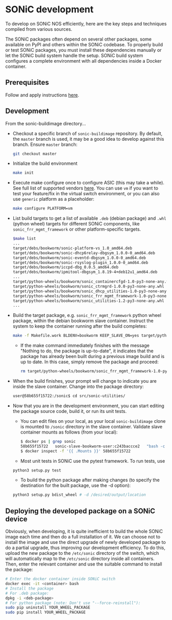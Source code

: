 # SONiC development

To develop on SONiC NOS efficiently, here are the key steps and techniques compiled from various sources.

The SONiC packages often depend on several other packages, some available on PyPI and others within the SONiC codebase.
To properly build or test SONiC packages, you must install these dependencies manually or let the SONiC build system
handle the setup. SONiC build system configures a complete environment with all dependencies inside a Docker container.

## Prerequisites

Follow and apply instructions [here](Build.md#prerequisites).

## Development

From the sonic-buildimage directory...

- Checkout a specific branch of `sonic-buildimage` repository. By default, the `master` branch is used, it may be a good idea to
  develop against this branch. Ensure `master` branch:
  ```bash
  git checkout master
  ```
- Initialize the build environment
  ```bash
  make init
  ```
- Execute make configure once to configure ASIC (this may take a while). See full list of supported vendors [here](https://github.com/sonic-net/sonic-buildimage?tab=readme-ov-file#usage).
  You can use `vm` if you want to test your feature/fix in the virtual switch environment, or you can also use `generic`
  platform as a placeholder:
  ```bash
  make configure PLATFORM=vm
  ```
- List build targets to get a list of available `.deb` (debian package) and `.whl` (python wheel) targets
  for different SONiC components, like `sonic_frr_mgmt_framework` or other platform-specific targets.
  ```bash
  $make list
  ...
  target/debs/bookworm/sonic-platform-vs_1.0_amd64.deb
  target/debs/bookworm/sonic-dhcp6relay-dbgsym_1.0.0-0_amd64.deb
  target/debs/bookworm/sonic-eventd-dbgsym_1.0.0-0_amd64.deb
  target/debs/bookworm/sonic-rsyslog-plugin_1.0.0-0_amd64.deb
  target/debs/bookworm/iccpd-dbg_0.0.5_amd64.deb
  target/debs/bookworm/ipmitool-dbgsym_1.8.19-4+deb12u1_amd64.deb
  ...
  target/python-wheels/bookworm/sonic_containercfgd-1.0-py3-none-any.whl
  target/python-wheels/bookworm/sonic_ctrmgrd-1.0.0-py3-none-any.whl
  target/python-wheels/bookworm/sonic_dhcp_utilities-1.0-py3-none-any.whl
  target/python-wheels/bookworm/sonic_frr_mgmt_framework-1.0-py3-none-any.whl
  target/python-wheels/bookworm/sonic_utilities-1.2-py3-none-any.whl
  ...
  ```

- Build the target package, e.g. `sonic_frr_mgmt_framework` python wheel package, within the debian bookworm slave container.
  Instruct the system to keep the container running after the build completes:
  ```bash
  make -f Makefile.work BLDENV=bookworm KEEP_SLAVE_ON=yes target/python-wheels/bookworm/sonic_frr_mgmt_framework-1.0-py3-none-any.whl
  ```
  - If the make command immediately finishes with the message "Nothing to do, the package is up-to-date", it indicates
    that the package has already been built during a previous image build and is up to date. In this case, simply remove
    the package and proceed:
    ```bash
    rm target/python-wheels/bookworm/sonic_frr_mgmt_framework-1.0-py3-none-any.whl
    ```
- When the build finishes, your prompt will change to indicate you are inside the slave container. Change into the package directory:
  ```bash
  user@58b655f15722:/sonic$ cd src/sonic-utilities/
  ```
- Now that you are in the development environment, you can start editing the package source code, build it, or run its unit
  tests. 
  - You can edit files on your local, as your local `sonic-buildimage` clone is mounted to `/sonic` directory in the
    slave container. Validate slave container mounts as follows (from your local): 
    ```bash
    $ docker ps | grep sonic
    58b655f15722   sonic-slave-bookworm-user:c243baccce2   "bash -c 'make -f sl…"   7 minutes ago   Up 7 minutes       22/tcp    peaceful_darwin
    $ docker inspect -f '{{ .Mounts }}' 58b655f15722
    ```
  - Most unit tests in SONiC use the pytest framework. To run tests, use
  ```bash
  python3 setup.py test
  ```  
  - To build the python package after making changes (to specify the destination for the built package, use the -d option):
  ```bash
  python3 setup.py bdist_wheel # -d /desired/output/location
  ```

## Deploying the developed package on a SONiC device

Obviously, when developing, it is quite inefficient to build the whole SONiC image each time and then do a full installation of it.
We can choose not to install the image and use the direct upgrade of newly developed package to do a partial upgrade,
thus improving our development efficiency.
To do this, upload the new package to the `/etc/sonic` directory of the switch, which will automatically map to the 
`/etc/sonic` directory inside all containers. Then, enter the relevant container and use the suitable command to install
the package:

```bash
# Enter the docker container inside SONiC switch
docker exec -it <container> bash
# Install the package
# For .deb package:
dpkg -i <deb-package>
# For python package (note: Don't use "--force-reinstall"): 
sudo pip uninstall YOUR_WHEEL_PACKAGE
sudo pip install YOUR_WHEEL_PACKAGE 
```
